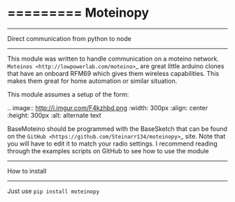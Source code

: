 
=========
Moteinopy
=========
****************************************
Direct communication from python to node
****************************************
 This module was written to handle communication on a moteino network. `Moteinos <http://lowpowerlab.com/moteino>`_
 are great little arduino clones that have an onboard RFM69 which gives them wireless  capabilities. This makes them great for home automation or similar situation.

This module assumes a setup of the form:

.. image:: http://i.imgur.com/F4kzhbd.png
    :width: 300px
    :align: center
    :height: 300px
    :alt: alternate text

BaseMoteino should be programmed with the BaseSketch that can be found on the `GitHub <https://github.com/Steinarr134/moteinopy>`_
site. Note that you will have to edit it to match your radio settings.
I recommend reading through the examples scripts on GitHub to see how to use the module

**************
How to install
**************
Just use  ``pip install moteinopy``
